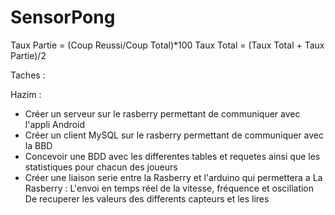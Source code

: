 # SensorPong

Taux Partie = (Coup Reussi/Coup Total)*100
Taux Total = (Taux Total + Taux Partie)/2

Taches :

Hazim : 
- Créer un serveur sur le rasberry permettant de communiquer avec l'appli Android
- Créer un client MySQL sur le rasberry permettant de communiquer avec la BBD
- Concevoir une BDD avec les differentes tables et requetes ainsi que les statistiques pour chacun des joueurs
- Créer une liaison serie entre la Rasberry et l'arduino qui permettera a La Rasberry :
	L'envoi en temps réel de la vitesse, fréquence et oscillation 
	De recuperer les valeurs des differents capteurs et les lires
